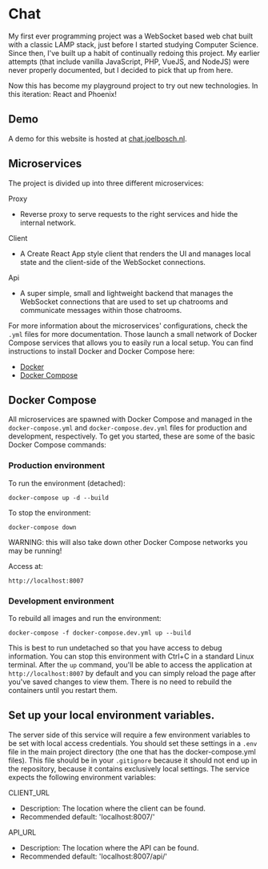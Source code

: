 # Chat
My first ever programming project was a WebSocket based web chat built with a
classic LAMP stack, just before I started studying Computer Science. Since then,
I've built up a habit of continually redoing this project. My earlier attempts
(that include vanilla JavaScript, PHP, VueJS, and NodeJS) were never properly
documented, but I decided to pick that up from here.

Now this has become my playground project to try out new technologies. In this
iteration: React and Phoenix!

## Demo
A demo for this website is hosted at
[chat.joelbosch.nl](https://chat.joelbosch.nl/).


## Microservices
The project is divided up into three different microservices:

Proxy
- Reverse proxy to serve requests to the right services and hide the internal
  network.

Client
- A Create React App style client that renders the UI and manages local state
  and the client-side of the WebSocket connections.

Api
- A super simple, small and lightweight backend that manages the WebSocket
  connections that are used to set up chatrooms and communicate messages within
  those chatrooms.

For more information about the microservices' configurations, check the
`.yml` files for more documentation. Those launch a small network of Docker
Compose services that allows you to easily run a local setup. You can find
instructions to install Docker and Docker Compose here:
- [Docker](https://docs.docker.com/get-docker/)           
- [Docker Compose](https://docs.docker.com/compose/install/)


## Docker Compose
All microservices are spawned with Docker Compose and managed in the
`docker-compose.yml` and `docker-compose.dev.yml` files for production and
development, respectively. To get you started, these are some of the basic
Docker Compose commands:


### Production environment
To run the environment (detached):

`docker-compose up -d --build`


To stop the environment:

`docker-compose down`

WARNING: this will also take down other Docker Compose networks you may 
be running!


Access at:

`http://localhost:8007`


### Development environment
To rebuild all images and run the environment:

`docker-compose -f docker-compose.dev.yml up --build`


This is best to run undetached so that you have access to debug information. You
can stop this environment with Ctrl+C in a standard Linux terminal. After the
`up` command, you'll be able to access the application at
`http://localhost:8007` by default and you can simply reload the page after
you've saved changes to view them. There is no need to rebuild the containers
until you restart them.


## Set up your local environment variables.
The server side of this service will require a few environment variables to be
set with local access credentials. You should set these settings in a `.env`
file in the main project directory (the one that has the docker-compose.yml
files). This file should be in your `.gitignore` because it should not end up in
the repository, because it contains exclusively local settings. The service
expects the following environment variables:

CLIENT_URL
 - Description:           The location where the client can be found.
 - Recommended default:   'localhost:8007/'

API_URL
 - Description:           The location where the API can be found.
 - Recommended default:   'localhost:8007/api/'
